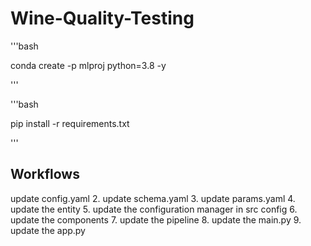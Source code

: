 # Wine-Quality-Testing

'''bash

conda create -p mlproj python=3.8 -y

'''

'''bash

pip install -r requirements.txt

'''

## Workflows

update config.yaml
2. update schema.yaml
3. update params.yaml
4. update the entity
5. update the configuration manager in src config
6. update the components
7. update the pipeline
8. update the main.py
9. update the app.py